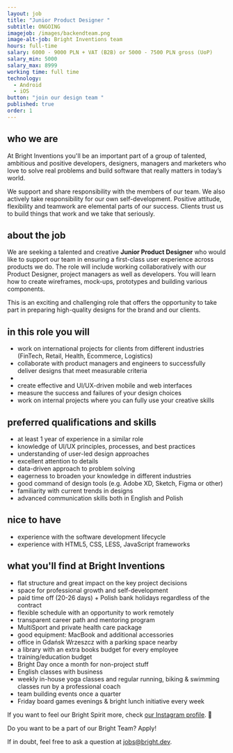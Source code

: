 ```yaml
---
layout: job
title: "Junior Product Designer "
subtitle: ONGOING
imagejob: /images/backendteam.png
image-alt-job: Bright Inventions team
hours: full-time
salary: 6000 - 9000 PLN + VAT (B2B) or 5000 - 7500 PLN gross (UoP)
salary_min: 5000
salary_max: 8999
working time: full time
technology:
  - Android
  - iOS
button: "join our design team "
published: true
order: 1
---
```

## who we are

At Bright Inventions you'll be an important part of a group of talented, ambitious and positive developers, designers, managers and marketers who love to solve real problems and build software that really matters in today’s world. 

We support and share responsibility with the members of our team. We also actively take responsibility for our own self-development. Positive attitude, flexibility and teamwork are elemental parts of our success. Clients trust us to build things that work and we take that seriously. 

## about the job

We are seeking a talented and creative **Junior Product Designer** who would like to support our team in ensuring a first-class user experience across products we do. The role will include working collaboratively with our Product Designer, project managers as well as developers. You will learn how to create wireframes, mock-ups, prototypes and building various components. 

This is an exciting and challenging role that offers the opportunity to 
take part in preparing high-quality designs for the brand and our clients. 
  

## in this role you will

* work on international projects for clients from different industries (FinTech, Retail, Health, Ecommerce, Logistics) 
* collaborate with product managers and engineers to successfully
deliver designs that meet measurable criteria
* 
* create effective and UI/UX-driven mobile and web interfaces
* measure the success and failures of your design choices
* work on internal projects where you can fully use your creative skills 

## preferred qualifications and skills

* at least 1 year of experience in a similar role
* knowledge of UI/UX principles, processes, and best practices
* understanding of user-led design approaches
* excellent attention to details
* data-driven approach to problem solving
* eagerness to broaden your knowledge in different industries 
* good command of design tools (e.g. Adobe XD, Sketch, Figma or other)
* familiarity with current trends in designs 
* advanced communication skills both in English and Polish

## nice to have

* experience with the software development lifecycle
* experience with HTML5, CSS, LESS, JavaScript frameworks

## what you'll find at Bright Inventions

* flat structure and great impact on the key project decisions
* space for professional growth and self-development
* paid time off (20-26 days) + Polish bank holidays regardless of the contract
* flexible schedule with an opportunity to work remotely 
* transparent career path and mentoring program
* MultiSport and private health care package
* good equipment: MacBook and additional accessories
* office in Gdańsk Wrzeszcz with a parking space nearby
* a library with an extra books budget for every employee 
* training/education budget
* Bright Day once a month for non-project stuff
* English classes with business 
* weekly in-house yoga classes and regular running, biking & swimming classes run by a professional coach 
* team building events once a quarter 
* Friday board games evenings & bright lunch initiative every week 

If you want to feel our Bright Spirit more, check [our Instagram profile](https://www.instagram.com/bright_inventions/?hl=en). 🧡


Do you want to be a part of our Bright Team? Apply! 

If in doubt, feel free to ask a question at jobs@bright.dev.
